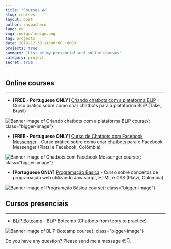 ```yaml
---
title: "Courses ⛳"
slug: courses
layout: post
author: ravpacheco
lang: en
img: indigo/indigo.png
tag: projects
date: 2019-12-30 14:00:00 +0000
projects: true
summary: "List of my presencial and online courses"
category: project
secret: true
---
```


## Online courses
-----------------------------

* **[FREE - Portuguese ONLY]** [Criando chatbots com a plataforma BLiP](https://www.udemy.com/course/criando-chatbots-com-a-plataforma-blip/) - Curso prático sobre como criar chatbots para a plataforma BLiP (Take, Brasil)

![Banner image of Criando chatbots com a plataforma BLiP course](../assets/images/2019-12-30-courses/blip-udemy.png){: class="bigger-image"}

* **[FREE - Portuguese ONLY]** [Curso de Chatbots com Facebook Messenger](https://www.facebook.com/groups/DevCSaoPaulo/learning_content/?filter=489591444944808) - Curso prático sobre como criar chatbots para o Facebook Messenger (Platzi e Facebook, Colômbia)

![Banner image of Chatbots com Facebook Messenger course](../assets/images/2019-12-30-courses/face-platzi.png){: class="bigger-image"}

* **[Portuguese ONLY]** [Programação Básica](https://platzi.com.br/cursos/programacao-basica/) - Curso sobre conceitos de programação web utilizando Javascript, HTML e CSS (Platzi, Colômbia)

![Banner image of Programção Básica course](../assets/images/2019-12-30-courses/platzi-programacao.png){: class="bigger-image"}

## Cursos presenciais
-----------------------------

* [BLiP Botcamp](https://botcamp.blip.ai) - BLiP Botcamp (Chatbots from teory to practice)

![Banner image of BLiP Botcamp course](../assets/images/2019-12-30-courses/botcamp.png){: class="bigger-image"}

Do you have any question? Please send me a message 😉👇.